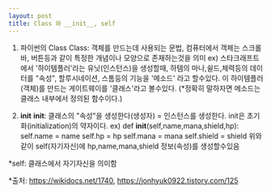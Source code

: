 ```yaml
---
layout: post
title: Class 와 __init__, self
---
```


1. 파이썬의 Class
  Class: 객체를 만드는데 사용되는 문법, 컴퓨터에서 객체는 스크롤 바, 버튼등과 같이 특정한 개념이나 모양으로 존재하는것을 의미
  ex) 스타크래프트에서 '하이템플러'라는 유닛(인스턴스)을 생성할때, 하템의 마나,쉴드,체력등의 데이터를 "속성", 할루시네이션, 스톰등의 기능을     '메소드' 라고   할수있다. 이 하이템플러(객체)를 만드는 게이트웨이를 '클래스'라고 볼수있다. 
  (*정확히 말하자면 메소드는 클래스 내부에서 정의된 함수이다.) 
 
2. __init__
  __init__: 클래스의 "속성"을 생성한다(생성자) = 인스턴스를 생성한다. init은 초기화(initialization)의 약자이다.
  ex) def __init__(self,name,mana,shield,hp):
       self.name = name
       self.hp = hp
       self.mana = mana
       self.shield = shield
       위와같이 self(자기자신)에 hp,name,mana,shield 정보(속성)를 생성할수있음
 
  *self: 클래스에서 자기자신을 의미함
  
*출처: https://wikidocs.net/1740, https://jonhyuk0922.tistory.com/125
